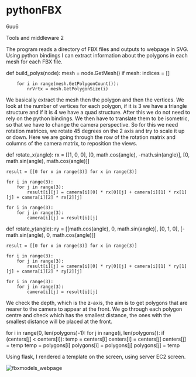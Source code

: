 # pythonFBX
6uu6


Tools and middleware 2

The program reads a directory of FBX files and outputs to webpage in SVG.
Using python bindings I can extract information about the polygons in each mesh for each FBX file.


def build_polys(node):
    mesh = node.GetMesh()
    if mesh:
        indices = []

        for i in range(mesh.GetPolygonCount()):
            nrVrtx = mesh.GetPolygonSize(i)

We basically extract the mesh then the polygon and then the vertices. We look at the number of vertices for each polygon, if it is 3 we have a triangle structure and if it is 4 we have a quad structure.  After this we do not need to rely on the python bindings. We then have to translate them to be isometric, so that we have to change the camera perspective. So for this we need rotation matrices, we rotate 45 degrees on the 2 axis and try to scale it up or down.  Here we are going through the row of the rotation matrix and columns of the camera matrix, to reposition the views. 

def rotate_x(angle):
    rx = [[1, 0, 0],
          [0, math.cos(angle), -math.sin(angle)],
          [0, math.sin(angle), math.cos(angle)]]

    result = [[0 for x in range(3)] for x in range(3)]

    for i in range(3):
        for j in range(3):
            result[i][j] = camera[i][0] * rx[0][j] + camera[i][1] * rx[1][j] + camera[i][2] * rx[2][j]

    for i in range(3):
        for j in range(3):
            camera[i][j] = result[i][j]

def rotate_y(angle):
    ry = [[math.cos(angle), 0, math.sin(angle)],
          [0, 1, 0],
          [-math.sin(angle), 0, math.cos(angle)]]

    result = [[0 for x in range(3)] for x in range(3)]

    for i in range(3):
        for j in range(3):
            result[i][j] = camera[i][0] * ry[0][j] + camera[i][1] * ry[1][j] + camera[i][2] * ry[2][j]

    for i in range(3):
        for j in range(3):
            camera[i][j] = result[i][j]


We check the depth, which is the z-axis, the aim is to get polygons that are nearer to the camera to appear at the front. We go through each polygon centre and check which has the smallest distance, the ones with the smallest distance will be placed at the front.

  for i in range(0, len(polygons)-1):
        for j in range(i, len(polygons)):
            if (centers[j] < centers[i]):
                temp = centers[i]
                centers[i] = centers[j]
                centers[j] = temp
                temp = polygons[i]
                polygons[i] = polygons[j]
                polygons[j] = temp

Using flask, I rendered a template on the screen, using server EC2 screen. 






















![fbxmodels_webpage](https://cloud.githubusercontent.com/assets/15308778/15824102/80fba098-2bf5-11e6-971b-41f2856c033b.png)
